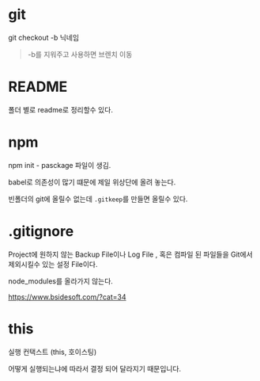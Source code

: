 # git

git checkout -b 닉네임

> -b를 지워주고 사용하면 브렌치 이동

# README

폴더 별로 readme로 정리할수 있다.

# npm

npm init - pasckage 파일이 생김.

babel로 의존성이 많기 떄문에 제일 위상단에 올려 놓는다.

빈폴더의 git에 올릴수 없는데 `.gitkeep`를 만들면 올릴수 있다.

# .gitignore

Project에 원하지 않는 Backup File이나 Log File , 혹은 컴파일 된 파일들을 Git에서 제외시킬수 있는 설정 File이다.

node_modules를 올라가지 않는다.

https://www.bsidesoft.com/?cat=34

# this

실행 컨택스트 (this, 호이스팅)

어떻게 실행되는냐에 따라서 결정 되어 달라지기 때문입니다.
